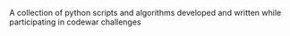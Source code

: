 A collection of python scripts and algorithms developed and written while participating in codewar challenges
